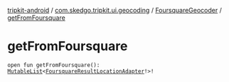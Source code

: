 [tripkit-android](../../index.md) / [com.skedgo.tripkit.ui.geocoding](../index.md) / [FoursquareGeocoder](index.md) / [getFromFoursquare](./get-from-foursquare.md)

# getFromFoursquare

`open fun getFromFoursquare(): `[`MutableList`](https://kotlinlang.org/api/latest/jvm/stdlib/kotlin.collections/-mutable-list/index.html)`<`[`FoursquareResultLocationAdapter`](../-foursquare-result-location-adapter/index.md)`!>!`